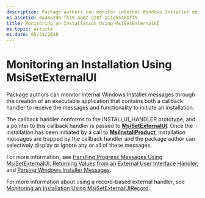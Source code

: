```yaml
---
description: Package authors can monitor internal Windows Installer messages through the creation of an executable application that contains both a callback handler to receive the messages and functionality to initiate an installation.
ms.assetid: 0aa8a2d6-f519-4d87-a28f-a11cb546bff5
title: Monitoring an Installation Using MsiSetExternalUI
ms.topic: article
ms.date: 05/31/2018
---
```


# Monitoring an Installation Using MsiSetExternalUI

Package authors can monitor internal Windows Installer messages through the creation of an executable application that contains both a callback handler to receive the messages and functionality to initiate an installation.

The callback handler conforms to the INSTALLUI\_HANDLER prototype, and a pointer to this callback handler is passed to [**MsiSetExternalUI**](/windows/desktop/api/Msi/nf-msi-msisetexternaluia). Once the installation has been initiated by a call to [**MsiInstallProduct**](/windows/desktop/api/Msi/nf-msi-msiinstallproducta), installation messages are trapped by the callback handler and the package author can selectively display or ignore any or all of these messages.

For more information, see [Handling Progress Messages Using MsiSetExternalUI](handling-progress-messages-using-msisetexternalui.md), [Returning Values from an External User Interface Handler](returning-values-from-an-external-user-interface-handler.md), and [Parsing Windows Installer Messages](parsing-windows-installer-messages.md).

For more information about using a record-based external handler, see [Monitoring an Installation Using MsiSetExternalUIRecord](monitoring-an-installation-using-msisetexternaluirecord.md).

 

 



